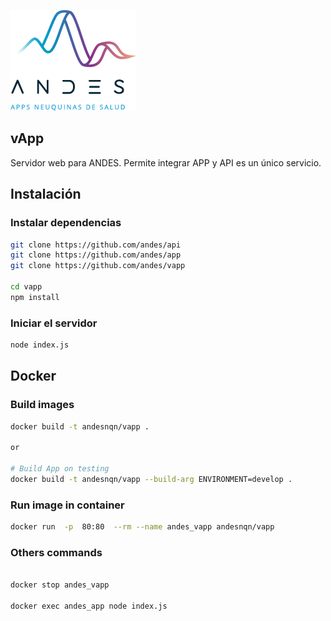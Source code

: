 ![ANDES](https://github.com/andes/andes.github.io/raw/master/images/logo.png)

## vApp

Servidor web para ANDES. Permite integrar APP y API es un único servicio.

## Instalación

### Instalar dependencias

```bash
git clone https://github.com/andes/api
git clone https://github.com/andes/app
git clone https://github.com/andes/vapp

cd vapp
npm install
```

### Iniciar el servidor

```bash
node index.js
```

## Docker

### Build images

```bash
docker build -t andesnqn/vapp .

or 

# Build App on testing
docker build -t andesnqn/vapp --build-arg ENVIRONMENT=develop .
```

### Run image in container

```bash
docker run  -p  80:80  --rm --name andes_vapp andesnqn/vapp
```

### Others commands

```bash

docker stop andes_vapp

docker exec andes_app node index.js

```
